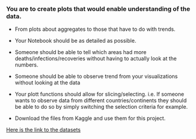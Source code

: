 ### You are to create plots that would enable understanding of the data.

- From plots about aggregates to those that have to do with trends. 
 
- Your Notebook should be as detailed as possible.

- Someone should be able to tell which areas had more deaths/infections/recoveries without having to actually look at the numbers.
- Someone should be able to observe trend from your visualizations without looking at the data

- Your plott functions should allow for slicing/selecting. i.e. If someone wants to observe data from different countries/continents they should be able to do so by simply switching the selection criteria for example.

- Download the files from Kaggle and use them for this project.

[Here is the link to the datasets](https://www.kaggle.com/sudalairajkumar/novel-corona-virus-2019-dataset?select=time_series_covid_19_confirmed.csv)